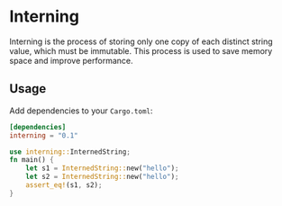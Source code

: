 # Interning
Interning is the process of storing only one copy of each distinct string value, which must be immutable. This process is used to save memory space and improve performance.

## Usage
Add dependencies to your `Cargo.toml`:
```toml
[dependencies]
interning = "0.1"
```

```rust
use interning::InternedString;
fn main() {
    let s1 = InternedString::new("hello");
    let s2 = InternedString::new("hello");
    assert_eq!(s1, s2);
}
```

